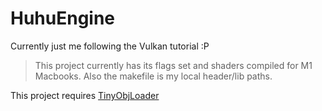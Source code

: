 # HuhuEngine

Currently just me following the Vulkan tutorial :P

> This project currently has its flags set and shaders compiled for M1 Macbooks. Also the makefile is my local header/lib paths.

This project requires [TinyObjLoader](https://github.com/tinyobjloader/tinyobjloader/blob/release/tiny_obj_loader.h)